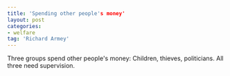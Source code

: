 ```yaml
---
title: 'Spending other people's money'
layout: post
categories:
- welfare
tag: 'Richard Armey'
---
```


Three groups spend other people's money: Children, thieves, politicians. All three need supervision.
